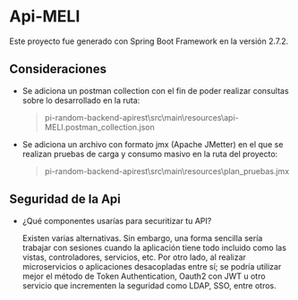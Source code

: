 # Api-MELI

Este proyecto fue generado con Spring Boot Framework en la versión 2.7.2.

## Consideraciones

- Se adiciona un postman collection con el fin de poder realizar consultas sobre lo desarrollado en la ruta:

  > pi-random-backend-apirest\src\main\resources\api-MELI.postman_collection.json

- Se adiciona un archivo con formato jmx (Apache JMetter) en el que se realizan pruebas de carga y consumo masivo en la ruta del proyecto:

  > pi-random-backend-apirest\src\main\resources\plan_pruebas.jmx

## Seguridad de la Api

- ¿Qué componentes usarías para securitizar tu API?

  Existen varias alternativas. Sin embargo, una forma sencilla sería trabajar con sesiones cuando la aplicación tiene todo incluido como las vistas, controladores, servicios, etc. Por otro lado, al realizar microservicios o aplicaciones desacopladas entre sí; se podría utilizar mejor el método de Token Authentication, Oauth2 con JWT u otro servicio que incrementen la seguridad como LDAP, SSO, entre otros.